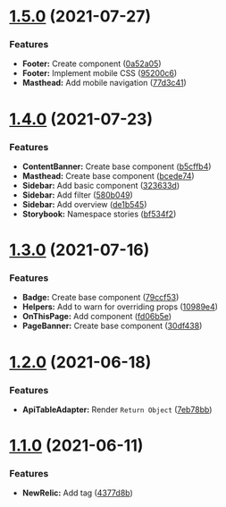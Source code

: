 # [1.5.0](https://github.com/Royal-Navy/docs.royalnavy.io/compare/1.4.0...1.5.0) (2021-07-27)


### Features

* **Footer:** Create component ([0a52a05](https://github.com/Royal-Navy/docs.royalnavy.io/commit/0a52a0506c44d30f9fb5e181ef32b68598dfd22d))
* **Footer:** Implement mobile CSS ([95200c6](https://github.com/Royal-Navy/docs.royalnavy.io/commit/95200c6c4e178457795fbb5023d6735a1d13cbd4))
* **Masthead:** Add mobile navigation ([77d3c41](https://github.com/Royal-Navy/docs.royalnavy.io/commit/77d3c414f304236004387ef2913041a1ae3b9644))

# [1.4.0](https://github.com/Royal-Navy/docs.royalnavy.io/compare/1.3.0...1.4.0) (2021-07-23)


### Features

* **ContentBanner:** Create base component ([b5cffb4](https://github.com/Royal-Navy/docs.royalnavy.io/commit/b5cffb4c43a0bb0939a63eb7c350cec2e8bc5b7f))
* **Masthead:** Create base component ([bcede74](https://github.com/Royal-Navy/docs.royalnavy.io/commit/bcede74f863409a5edec2f2c19c46f5441af8a76))
* **Sidebar:** Add basic component ([323633d](https://github.com/Royal-Navy/docs.royalnavy.io/commit/323633dde2abe7bb2da30ee48180c0657fcbd4a4))
* **Sidebar:** Add filter ([580b049](https://github.com/Royal-Navy/docs.royalnavy.io/commit/580b049948d0266efeb4765b9ba0f8a3caee7905))
* **Sidebar:** Add overview ([de1b545](https://github.com/Royal-Navy/docs.royalnavy.io/commit/de1b5454228b90c5d64bd32ce37d7337e8463c02))
* **Storybook:** Namespace stories ([bf534f2](https://github.com/Royal-Navy/docs.royalnavy.io/commit/bf534f29c1ca5351a49c57539e5f6febe867dc22))

# [1.3.0](https://github.com/Royal-Navy/docs.royalnavy.io/compare/1.2.0...1.3.0) (2021-07-16)


### Features

* **Badge:** Create base component ([79ccf53](https://github.com/Royal-Navy/docs.royalnavy.io/commit/79ccf5392182a6aa268fe7a6a7c6470aba99d596))
* **Helpers:** Add to warn for overriding props ([10989e4](https://github.com/Royal-Navy/docs.royalnavy.io/commit/10989e4ccced0e9629e3edfa97b435c273719f02))
* **OnThisPage:** Add component ([fd06b5e](https://github.com/Royal-Navy/docs.royalnavy.io/commit/fd06b5e6755f333d216c9e4227d9ef3e5b94a0a4))
* **PageBanner:** Create base component ([30df438](https://github.com/Royal-Navy/docs.royalnavy.io/commit/30df438a71aaff6ea38b071fe80581c04c5eab54))

# [1.2.0](https://github.com/Royal-Navy/docs.royalnavy.io/compare/1.1.0...1.2.0) (2021-06-18)


### Features

* **ApiTableAdapter:** Render `Return Object` ([7eb78bb](https://github.com/Royal-Navy/docs.royalnavy.io/commit/7eb78bb0332ddacfb1590b86d268e35e3b6f4f19))

# [1.1.0](https://github.com/Royal-Navy/docs.royalnavy.io/compare/1.0.0...1.1.0) (2021-06-11)


### Features

* **NewRelic:** Add tag ([4377d8b](https://github.com/Royal-Navy/docs.royalnavy.io/commit/4377d8be8e874a8de886ea92a9bb7134ba584880))
